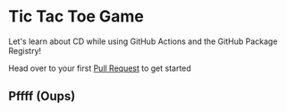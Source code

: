 # Tic Tac Toe Game

Let's learn about CD while using GitHub Actions and the GitHub Package Registry!


Head over to your first [Pull Request](../../pull/1) to get started

## Pffff (Oups) 
